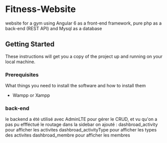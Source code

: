 # Fitness-Website

website for a gym using Angular 6 as a front-end framework, pure php as a back-end (REST API) and Mysql as a database

## Getting Started

These instructions will get you a copy of the project up and running on your local machine.


### Prerequisites

What things you need to install the software and how to install them
-  Wampp or Xampp

### back-end 
le backend a été utilisé avec AdminLTE pour gérer le CRUD, et vu qu'on a pas pu effféctué le routage dans la sidebar on ajouté :
dashbroad_activity pour afficher les activites
dashbroad_activityType pour afficher les types des activites
dashbroad_membre pour afficher les membres
